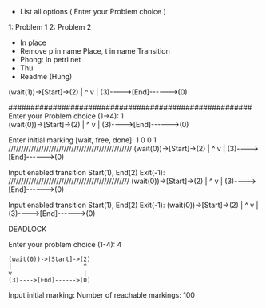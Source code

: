 - List all options ( Enter your Problem choice )

 1: Problem 1
 2: Problem 2

 - In place
 - Remove p in name Place, t in name Transition
 - Phong: In petri net
 - Thu
 - Readme (Hung)


(wait(1))->[Start]->(2)
|                    ^
v                    |
(3)---->[End]------>(0)


 #######################################################
Enter your Problem choice (1->4): 1  
    (wait(0))->[Start]->(2)
    |                    ^
    v                    |
    (3)---->[End]------>(0)

Enter initial marking [wait, free, done]: 1 0 0 1
/////////////////////////////////////////////////
    (wait(0))->[Start]->(2)
    |                    ^
    v                    |
    (3)---->[End]------>(0)

Input enabled transition Start(1), End(2) Exit(-1):
////////////////////////////////////////////////
    (wait(0))->[Start]->(2)
    |                    ^
    v                    |
    (3)---->[End]------>(0)

Input enabled transition Start(1), End(2) Exit(-1):
    (wait(0))->[Start]->(2)
    |                    ^
    v                    |
    (3)---->[End]------>(0)

DEADLOCK

Enter your problem choice (1-4): 4

    (wait(0))->[Start]->(2)
    |                    ^
    v                    |
    (3)---->[End]------>(0)

Input initial marking: 
Number of reachable markings: 100 





